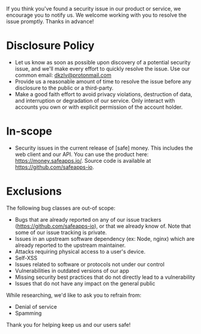 If you think you've found a security issue in our product or service, we encourage you to
notify us. We welcome working with you to resolve the issue promptly. Thanks in advance!

# Disclosure Policy

- Let us know as soon as possible upon discovery of a potential security issue, and we'll make every
  effort to quickly resolve the issue. Use our common email: dkzlv@protonmail.com
- Provide us a reasonable amount of time to resolve the issue before any disclosure to the public or a
  third-party.
- Make a good faith effort to avoid privacy violations, destruction of data, and interruption or
  degradation of our service. Only interact with accounts you own or with explicit permission of the
  account holder.

# In-scope

- Security issues in the current release of [safe] money. This includes the web client and our API.
  You can use the product here: https://money.safeapps.io/. Source code is available at
  https://github.com/safeapps-io.

# Exclusions

The following bug classes are out-of scope:

- Bugs that are already reported on any of our issue trackers (https://github.com/safeapps-io),
  or that we already know of. Note that some of our issue tracking is private.
- Issues in an upstream software dependency (ex: Node, nginx) which are already reported to the
  upstream maintainer.
- Attacks requiring physical access to a user's device.
- Self-XSS
- Issues related to software or protocols not under our control
- Vulnerabilities in outdated versions of our app
- Missing security best practices that do not directly lead to a vulnerability
- Issues that do not have any impact on the general public

While researching, we'd like to ask you to refrain from:

- Denial of service
- Spamming

Thank you for helping keep us and our users safe!